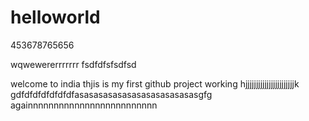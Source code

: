 # helloworld

453678765656


wqwewererrrrrrr
fsdfdfsfsdfsd

welcome to india 
thjis is my first github project working
hjjjjjjjjjjjjjjjjjjjjjjjk
gdfdfdfdfdfdfdfasasasasasasasasasasasasasgfg
againnnnnnnnnnnnnnnnnnnnnnnnn
